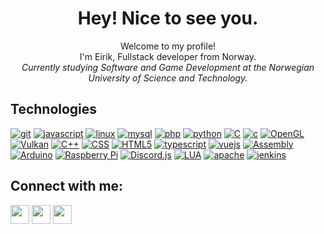 <h1 align="center">Hey! Nice to see you.</h1>
<p align="center">
    Welcome to my profile!<br/>
    I'm Eirik, Fullstack developer from Norway.<br/>
    <i>Currently studying Software and Game Development at the Norwegian University of Science and Technology.</i>
</p>

<h2>Technologies</h2>
<p>
  <a href="https://git-scm.com/" target="_blank" rel="noreferrer"> <img src="https://img.shields.io/badge/Git-Orange?style=flat-square&logo=Git&logoColor=%23FFF&color=%23F05032" alt="git"/></a>
  <a href="https://developer.mozilla.org/en-US/docs/Web/JavaScript" target="_blank" rel="noreferrer"> <img src="https://img.shields.io/badge/JavaScript-Orange?style=flat-square&logo=javascript&logoColor=%23FFF&color=%23F7DF1E" alt="javascript"/></a> 
  <a href="https://www.linux.org/" target="_blank" rel="noreferrer"> <img src="https://img.shields.io/badge/Linux-Orange?style=flat-square&logo=linux&logoColor=%23FFF&color=%23FCC624" alt="linux"/></a>
  <a href="https://www.mysql.com/" target="_blank" rel="noreferrer"> <img src="https://img.shields.io/badge/MySQL-Orange?style=flat-square&logo=mysql&logoColor=%23FFF&color=%234479A1" alt="mysql"/></a>
  <a href="https://www.php.net" target="_blank" rel="noreferrer"> <img src="https://img.shields.io/badge/PHP-Orange?style=flat-square&logo=php&logoColor=%23FFF&color=%23777BB4" alt="php"/></a>
  <a href="https://www.python.org" target="_blank" rel="noreferrer"> <img src="https://img.shields.io/badge/Python-Orange?style=flat-square&logo=python&logoColor=%23FFF&color=%233776AB" alt="python"/></a>
  <a href="https://www.iso.org/standard/74528.html" target="_blank" rel="noreferrer"> <img src="https://img.shields.io/badge/C_Lang-Orange?style=flat-square&logo=c&logoColor=%23FFF&color=%23A8B9CC" alt="C"/></a>
  <a href="https://isocpp.org/" target="_blank" rel="noreferrer"> <img src="https://img.shields.io/badge/C%2B%2B-Orange?style=flat-square&logo=cplusplus&logoColor=%23FFF&color=%2300599C" alt="c"/></a>
  <a href="https://www.opengl.org/" target="_blank" rel="noreferrer"> <img src="https://img.shields.io/badge/OpenGL-Orange?style=flat-square&logo=opengl&logoColor=%23FFF&color=%235586A4" alt="OpenGL"/></a>
  <a href="https://www.vulkan.org/" target="_blank" rel="noreferrer"> <img src="https://img.shields.io/badge/Vulkan-Orange?style=flat-square&logo=vulkan&logoColor=%23FFF&color=%23AC162C" alt="Vulkan"/></a>
  <a href="https://nodejs.org/en/" target="_blank" rel="noreferrer"> <img src="https://img.shields.io/badge/Node.js-Orange?style=flat-square&logo=nodedotjs&logoColor=%23FFF&color=%23339933" alt="C++"/></a>
  <a href="https://www.w3.org/TR/CSS/#css" target="_blank" rel="noreferrer"> <img src="https://img.shields.io/badge/CSS-Orange?style=flat-square&logo=css3&logoColor=%23FFF&color=%231572B6" alt="CSS"/></a>
  <a href="https://html.spec.whatwg.org/multipage/" target="_blank" rel="noreferrer"> <img src="https://img.shields.io/badge/HTML-Orange?style=flat-square&logo=html5&logoColor=%23FFF&color=%23E34F26" alt="HTML5"/></a>
  <a href="https://www.typescriptlang.org/" target="_blank" rel="noreferrer"> <img src="https://img.shields.io/badge/TypeScript-Orange?style=flat-square&logo=typescript&logoColor=%23FFF&color=%233178C6" alt="typescript"/></a> 
  <a href="https://vuejs.org/" target="_blank" rel="noreferrer"> <img src="https://img.shields.io/badge/Vue.js-Orange?style=flat-square&logo=vuedotjs&logoColor=%23FFF&color=%234FC08D" alt="vuejs"/></a>
  <a href="https://www.nasm.us/" target="_blank" rel="noreferrer"> <img src="https://img.shields.io/badge/Assembly-Orange?style=flat-square&logo=assemblyscript&logoColor=%23FFF&color=%23007AAC" alt="Assembly"/></a>
  <a href="https://www.arduino.cc/" target="_blank" rel="noreferrer"> <img src="https://img.shields.io/badge/Arduino-Orange?style=flat-square&logo=arduino&logoColor=%23FFF&color=%2300878F" alt="Arduino"/></a>
  <a href="https://www.raspberrypi.org/" target="_blank" rel="noreferrer"> <img src="https://img.shields.io/badge/Raspberry_Pi-Orange?style=flat-square&logo=raspberrypi&logoColor=%23FFF&color=%23A22846" alt="Raspberry Pi"/></a>
  <a href="https://discord.js.org/#/" target="_blank" rel="noreferrer"> <img src="https://img.shields.io/badge/Discord.js-Orange?style=flat-square&logo=discord&logoColor=%23FFF&color=%235865F2" alt="Discord.js"/></a>
  <a href="https://www.lua.org/" target="_blank" rel="noreferrer"> <img src="https://img.shields.io/badge/Lua-Orange?style=flat-square&logo=lua&logoColor=%23FFF&color=%232C2D72" alt="LUA"/></a>
  <a href="https://www.apache.org/" target="_blank" rel="noreferrer"> <img src="https://img.shields.io/badge/Apache_2-Orange?style=flat-square&logo=apache&logoColor=%23FFF&color=%23D22128" alt="apache"/></a>
  <a href="https://www.jenkins.io/" target="_blank" rel="noreferrer"> <img src="https://img.shields.io/badge/Jenkins-Orange?style=flat-square&logo=jenkins&logoColor=%23FFF&color=%23D24939" alt="jenkins"/></a>
</p>

<h2 align="left">Connect with me:</h2>
<a href="https://www.linkedin.com/in/eirik-dalsegg-teppen-608019206/"><img src="https://img.shields.io/badge/LinkedIn-Orange?style=flat-square&logo=linkedin&logoColor=%23FFF&color=%230A66C2" height=30/></a>
<a href="https://eirik.dalseggteppen.no/"><img src="https://img.shields.io/badge/Webpage-Orange?style=flat-square&logo=pagekit&logoColor=%23FFF&color=%23212121" height=30/></a>
<a href="mailto:eirik@dalseggteppen.no"><img src="https://img.shields.io/badge/Mail-Orange?style=flat-square&logo=protonmail&logoColor=%23FFF&color=%236D4AFF" height=30/></a>
